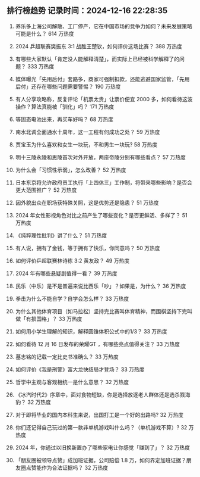 
## 排行榜趋势 记录时间：2024-12-16 22:28:35
  
  1. 养乐多上海公司解散、工厂停产，它在中国市场的竞争力如何？未来发展策略可能是什么？ 614 万热度
    
  2. 2024 乒超联赛樊振东 3:1 战胜王楚钦，如何评价这场比赛？ 388 万热度
    
  3. 有哪些大家默认「肯定没人能解释清楚」，而实际上已经被科学解释了的问题？ 333 万热度
    
  4. 媒体曝光「先用后付」套路多，商家可强制扣款，还能逃避国家监管，「先用后付」还存在哪些问题需要警惕？ 190 万热度
    
  5. 有人分享攻略称，反复评论「机票太贵」让票价便宜 2000 多，如何看待这波操作？算法真能被「驯化」吗？ 171 万热度
    
  6. 等固态电池出来，再买车好吗？ 68 万热度
    
  7. 南水北调全面通水十周年，这一工程有何成功之处？ 59 万热度
    
  8. 贾宝玉为什么喜欢和女生一块玩，不和男生一块玩? 58 万热度
    
  9. 明十三陵永陵和思陵首次对外开放，两座帝陵分别有哪些看点？ 57 万热度
    
  10. 为什么会「习惯性示弱」，怎么改善？ 52 万热度
    
  11. 日本东京将允许政府员工执行「上四休三」工作制，将带来哪些影响？是否会更大范围推广？ 52 万热度
    
  12. 因外貌出众在职场获特殊关照，这是优势还是隐患？ 51 万热度
    
  13. 2024 年女性影视角色对比之前产生了哪些变化？是否更鲜活、多样了？ 51 万热度
    
  14. 《纯粹理性批判》讲了什么？ 51 万热度
    
  15. 有人说，拥有了金钱，等于拥有了快乐，你同意吗？ 50 万热度
    
  16. 如何评价乒超联赛林诗栋 3:2 黄友政？ 49 万热度
    
  17. 2024 年有哪些悬疑剧值得一看？ 39 万热度
    
  18. 民乐（中乐）是不是普遍来说比西乐「吵」？如果是，为什么？ 36 万热度
    
  19. 拳击为什么不能自学？自学会怎么样？ 33 万热度
    
  20. 为什么其他体育项目（如马拉松）坚持完比赛叫体育精神，而围棋坚持下完叫做「有损国格」？ 33 万热度
    
  21. 如何用小学生理解的知识，解释圆锥体积公式中的1/3？ 33 万热度
    
  22. 如何看待 12 月 16 日发布的荣耀GT ，有哪些亮点值得关注？ 33 万热度
    
  23. 墓志铭的记载一定比史书准确么？ 33 万热度
    
  24. 如何评价《我是刑警》富大龙快结局才登场？ 33 万热度
    
  25. 哲学中主观与客观相统一是什么意思？ 32 万热度
    
  26. 《冰汽时代2》序章中，面对食物短缺，你是选择放逐老人群体还是选杀戮海豹？ 32 万热度
    
  27. 对于即将毕业的国内本科生来说，出国打工是一个好的出路吗? 32 万热度
    
  28. 你们还记得自己玩过的第一款非单机游戏叫什么吗？（单机游戏不算）? 32 万热度
    
  29. 2024 年，你通过以旧换新置办了哪些家电让你感觉「赚到了」？ 32 万热度
    
  30. 「朋友圈被领导点赞」成加班证据，公司赔偿 1.8 万，如何界定加班证据？朋友圈点赞能作为合法证据吗？ 32 万热度
    